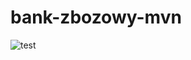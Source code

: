 # bank-zbozowy-mvn
![test](https://github.com/Jnkess/bank-zbozowy-mvn/actions/workflows/ci.yml/badge.svg)
